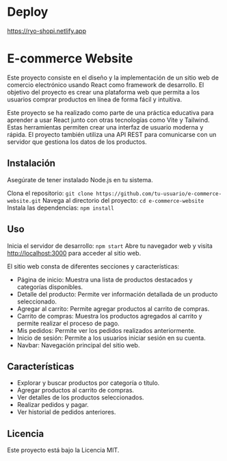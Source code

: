 # Deploy

https://ryo-shopi.netlify.app

# E-commerce Website

Este proyecto consiste en el diseño y la implementación de un sitio web de comercio electrónico usando React como framework de desarrollo. El objetivo del proyecto es crear una plataforma web que permita a los usuarios comprar productos en línea de forma fácil y intuitiva.

 Este proyecto se ha realizado como parte de una práctica educativa para aprender a usar React junto con otras tecnologías como Vite y Tailwind. Estas herramientas permiten crear una interfaz de usuario moderna y  rápida. El proyecto también utiliza una API REST para comunicarse con un servidor que gestiona los datos de los productos.

## Instalación

Asegúrate de tener instalado Node.js en tu sistema.

Clona el repositorio: `git clone https://github.com/tu-usuario/e-commerce-website.git`
Navega al directorio del proyecto: `cd e-commerce-website`
Instala las dependencias: `npm install`

## Uso

Inicia el servidor de desarrollo: `npm start`
Abre tu navegador web y visita [http://localhost:3000](http://localhost:3000) para acceder al sitio web.

El sitio web consta de diferentes secciones y características:

- Página de inicio: Muestra una lista de productos destacados y categorías disponibles.
- Detalle del producto: Permite ver información detallada de un producto seleccionado.
- Agregar al carrito: Permite agregar productos al carrito de compras.
- Carrito de compras: Muestra los productos agregados al carrito y permite realizar el proceso de pago.
- Mis pedidos: Permite ver los pedidos realizados anteriormente.
- Inicio de sesión: Permite a los usuarios iniciar sesión en su cuenta.
- Navbar: Navegación principal del sitio web.

## Características

- Explorar y buscar productos por categoría o título.
- Agregar productos al carrito de compras.
- Ver detalles de los productos seleccionados.
- Realizar pedidos y pagar.
- Ver historial de pedidos anteriores.

## Licencia

Este proyecto está bajo la Licencia MIT.
